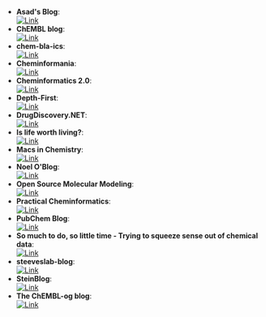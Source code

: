 - **Asad's Blog**:   
	[![Link](https://img.shields.io/badge/Link-offline-red?style=for-the-badge&logo=xamarin&logoColor=red)](https://chembioinfo.com/)  
- **ChEMBL blog**:   
	[![Link](https://img.shields.io/badge/Link-online-brightgreen?style=for-the-badge&logo=cachet&logoColor=65FF8F)](http://chembl.github.io/)  
- **chem-bla-ics**:   
	[![Link](https://img.shields.io/badge/Link-online-brightgreen?style=for-the-badge&logo=cachet&logoColor=65FF8F)](http://chem-bla-ics.blogspot.tw/)  
- **Cheminformania**:   
	[![Link](https://img.shields.io/badge/Link-offline-red?style=for-the-badge&logo=xamarin&logoColor=red)](https://www.cheminformania.com)  
- **Cheminformatics 2.0**:   
	[![Link](https://img.shields.io/badge/Link-online-brightgreen?style=for-the-badge&logo=cachet&logoColor=65FF8F)](https://cheminf20.org/)  
- **Depth-First**:   
	[![Link](https://img.shields.io/badge/Link-online-brightgreen?style=for-the-badge&logo=cachet&logoColor=65FF8F)](https://depth-first.com/)  
- **DrugDiscovery.NET**:   
	[![Link](https://img.shields.io/badge/Link-online-brightgreen?style=for-the-badge&logo=cachet&logoColor=65FF8F)](http://www.drugdiscovery.net/)  
- **Is life worth living?**:   
	[![Link](https://img.shields.io/badge/Link-online-brightgreen?style=for-the-badge&logo=cachet&logoColor=65FF8F)](https://iwatobipen.wordpress.com/)  
- **Macs in Chemistry**:   
	[![Link](https://img.shields.io/badge/Link-online-brightgreen?style=for-the-badge&logo=cachet&logoColor=65FF8F)](http://www.macinchem.org/)  
- **Noel O'Blog**:   
	[![Link](https://img.shields.io/badge/Link-online-brightgreen?style=for-the-badge&logo=cachet&logoColor=65FF8F)](http://baoilleach.blogspot.tw/)  
- **Open Source Molecular Modeling**:   
	[![Link](https://img.shields.io/badge/Link-online-brightgreen?style=for-the-badge&logo=cachet&logoColor=65FF8F)](https://opensourcemolecularmodeling.github.io/README.html)  
- **Practical Cheminformatics**:   
	[![Link](https://img.shields.io/badge/Link-online-brightgreen?style=for-the-badge&logo=cachet&logoColor=65FF8F)](http://practicalcheminformatics.blogspot.com/)  
- **PubChem Blog**:   
	[![Link](https://img.shields.io/badge/Link-online-brightgreen?style=for-the-badge&logo=cachet&logoColor=65FF8F)](https://pubchemblog.ncbi.nlm.nih.gov/)  
- **So much to do, so little time - Trying to squeeze sense out of chemical data**:   
	[![Link](https://img.shields.io/badge/Link-offline-red?style=for-the-badge&logo=xamarin&logoColor=red)](http://blog.rguha.net/)  
- **steeveslab-blog**:   
	[![Link](https://img.shields.io/badge/Link-online-brightgreen?style=for-the-badge&logo=cachet&logoColor=65FF8F)](http://asteeves.github.io/)  
- **SteinBlog**:   
	[![Link](https://img.shields.io/badge/Link-online-brightgreen?style=for-the-badge&logo=cachet&logoColor=65FF8F)](http://www.steinbeck-molecular.de/steinblog/)  
- **The ChEMBL-og blog**:   
	[![Link](https://img.shields.io/badge/Link-online-brightgreen?style=for-the-badge&logo=cachet&logoColor=65FF8F)](http://chembl.blogspot.tw/)  
